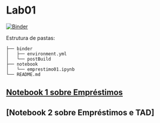 # Lab01

[![Binder](https://mybinder.org/badge_logo.svg)](https://mybinder.org/v2/gh/gigennari/poo/tree/master/Lab01/HEAD)

Estrutura de pastas:
```
├── binder
│   ├── environment.yml
│   └── postBuild
├── notebook
│   └── emprestimo01.ipynb
└── README.md
```

## [Notebook 1 sobre Empréstimos](notebook/emprestimo01.ipynb)

## [Notebook 2 sobre Empréstimos e TAD]
